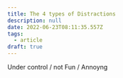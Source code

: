 ```yaml
---
title: The 4 types of Distractions
description: null
date: 2022-06-23T08:11:35.557Z
tags:
  - article
draft: true
---
```


Under control / not
Fun / Annoyng